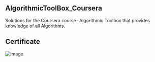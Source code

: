 ## AlgorithmicToolBox_Coursera

Solutions for the Coursera course- Algorithmic Toolbox that provides knowledge of all Algorithms.
## Certificate
![image](https://user-images.githubusercontent.com/38183787/88552154-5ffba380-d041-11ea-87d9-225263fa6ec1.png)
